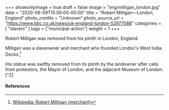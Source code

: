 +++
showonlyimage = true
draft = false
image = "img/milligan_london.jpg"
date = "2020-06-09T15:00:00-00:00"
title = "Robert Milligan—London, England"
photo_credits = "Unknown"
photo_source_url = "https://www.bbc.co.uk/news/uk-england-london-52977088"
categories = [ "slavers" ]
tags = ["municipal-action"]
weight = 1
+++

Robert Milligan was removed from his plinth in London, England.

<!--more-->

Milligan was a slaveowner and merchant who founded London's West India Docks.[^1]

His statue was swiftly removed from its plinth by the landowner after calls from protestors, the Mayor of London, and the adjacent Museum of London.[^2]

#### References

[^1]: [Wikipedia: Robert Milligan (merchant)](https://en.wikipedia.org/wiki/Robert_Milligan_(merchant))

[^1]: [Robert Milligan: Slave trader statue removed from outside London museum](https://www.bbc.co.uk/news/uk-england-london-52977088)